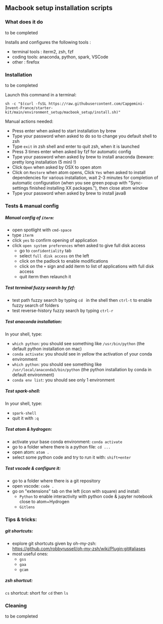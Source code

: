 ## Macbook setup installation scripts
<!-- Setup inspired by https://github.com/qchenevier/macbook_setup -->

### What does it do

to be completed

Installs and configures the following tools :
* terminal tools : iterm2, zsh, fzf
* coding tools: anaconda, python, spark, VSCode
* other : firefox

### Installation

to be completed

Launch this command in a terminal:
```
sh -c "$(curl -fsSL https://raw.githubusercontent.com/Capgemini-Invent-France/starter-kit/main/environment_setup/macbook_setup/install.sh)"
```

Manual actions needed:
- Press enter when asked to start installation by brew
- Type your password when asked to do so to change you default shell to zsh
- Type `exit` in zsh shell and enter to quit zsh, when it is launched
- Press 3 times enter when asked by fzf for automatic config
- Type your password when asked by brew to install anaconda (beware: pretty long installation (5 min) !)
- Click `Open` when asked by OSX to open atom
- Click on `Restore` when atom opens, Click `Yes` when asked to install dependencies for various installation, wait 2-3 minutes for completion of automatic configuration (when you see green popup with "Sync-settings finished installing XX packages."), then close atom window
- Type your password when asked by brew to install java8

### Tests & manual config

##### Manual config of `iterm`:
- open spotlight with `cmd-space`
- type `iterm`
- click `yes` to confirm opening of application
- click `open system preferences` when asked to give full disk access
  - go to `confidentiality` tab
  - select `full disk access` on the left
  - click on the padlock to enable modifications
  - click on the `+` sign and add iterm to list of applications with full disk access
  - quit iterm then relaunch it

##### Test terminal fuzzy search by fzf:
- test path fuzzy search by typing `cd ` in the shell then `ctrl-t` to enable fuzzy search of folders
- test reverse-history fuzzy search by typing `ctrl-r`

##### Test anaconda installation:

In your shell, type:
- `which python`: you should see something like `/usr/bin/python` (the default python installation on mac)
- `conda activate`: you should see in yellow the activation of your conda environment
- `which python`: you should see something like `/usr/local/anaconda3/bin/python` (the python installation by conda in default environment)
- `conda env list`: you should see only 1 environment

##### Test spark-shell:

In your shell, type:
- `spark-shell`
- quit it with `:q`

##### Test atom & hydrogen:
- activate your base conda environment: `conda activate`
- go to a folder where there is a python file: `cd ...`
- open atom: `atom .`
- select some python code and try to run it with: `shift+enter`

##### Test vscode & configure it:
- go to a folder where there is a git repository
- open vscode: `code .`
- go on "extensions" tab on the left (icon with square) and install:
  - `Python` to enable interactivity with python code & jupyter notebook close to atom+Hydrogen
  - `Gitlens`

### Tips & tricks:

##### git shortcuts:
- explore git shortcuts given by oh-my-zsh: https://github.com/robbyrussell/oh-my-zsh/wiki/Plugin:git#aliases
- most useful ones:
  - `gss`
  - `gaa`
  - `gcam`

##### zsh shortcut:
`cs` shortcut: short for `cd` then `ls`

### Cleaning

to be completed
